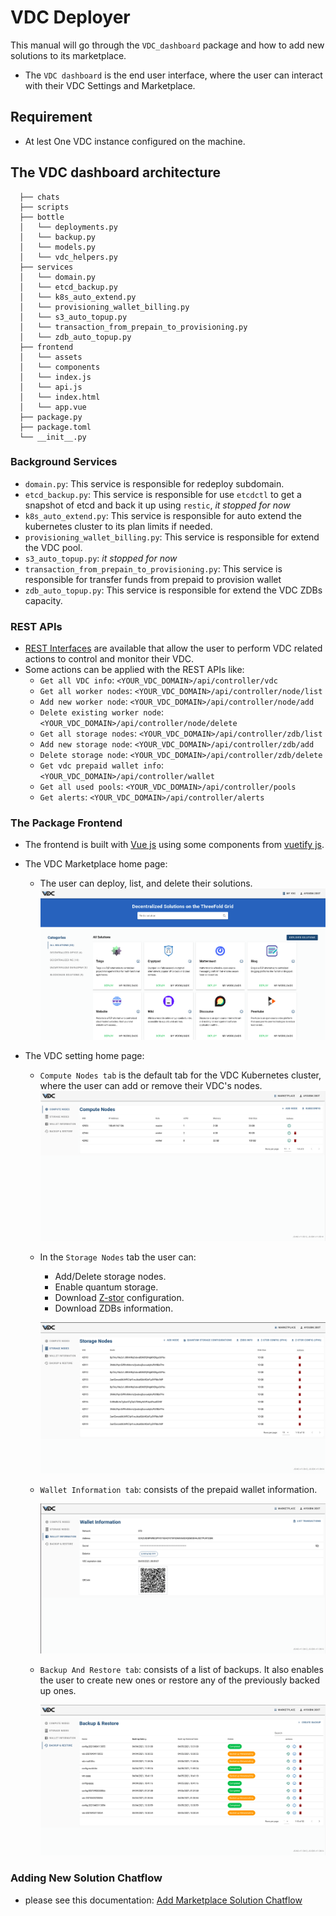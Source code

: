 # VDC Deployer

This manual will go through the `VDC_dashboard` package and how to add new solutions to its marketplace.

- The `VDC dashboard` is the end user interface, where the user can interact with their VDC Settings and Marketplace.

## Requirement
- At lest One VDC instance configured on the machine.

## The VDC dashboard architecture
```
  ├── chats
  ├── scripts
  ├── bottle
  │   └── deployments.py
  │   └── backup.py
  │   └── models.py
  │   └── vdc_helpers.py
  ├── services
  │   └── domain.py
  │   └── etcd_backup.py
  │   └── k8s_auto_extend.py
  │   └── provisioning_wallet_billing.py
  │   └── s3_auto_topup.py
  │   └── transaction_from_prepain_to_provisioning.py
  │   └── zdb_auto_topup.py
  ├── frontend
  │   └── assets
  │   └── components
  │   └── index.js
  │   └── api.js
  │   └── index.html
  │   └── app.vue
  ├── package.py
  ├── package.toml
  └── __init__.py
  ```

### Background Services
- `domain.py`: This service is responsible for redeploy subdomain.
- `etcd_backup.py`: This service is responsible for use `etcdctl` to get a snapshot of etcd and back it up using `restic`, *it stopped for now*
- `k8s_auto_extend.py`: This service is responsible for auto extend the kubernetes cluster to its plan limits if needed.
- `provisioning_wallet_billing.py`: This service is responsible for extend the VDC pool.
- `s3_auto_topup.py`: *it stopped for now*
- `transaction_from_prepain_to_provisioning.py`: This service is responsible for transfer funds from prepaid to provision wallet
- `zdb_auto_topup.py`: This service is responsible for extend the VDC ZDBs capacity.

### REST APIs
- [REST Interfaces](./vdc_dashboard_rest_interface.md) are available that allow the user to perform VDC related actions to control and monitor their VDC.
- Some actions can be applied with the REST APIs like:
  - `Get all VDC info`: `<YOUR_VDC_DOMAIN>/api/controller/vdc`
  - `Get all worker nodes`: `<YOUR_VDC_DOMAIN>/api/controller/node/list`
  - `Add new worker node`: `<YOUR_VDC_DOMAIN>/api/controller/node/add`
  - `Delete existing worker node`: `<YOUR_VDC_DOMAIN>/api/controller/node/delete`
  - `Get all storage nodes`: `<YOUR_VDC_DOMAIN>/api/controller/zdb/list`
  - `Add new storage node`: `<YOUR_VDC_DOMAIN>/api/controller/zdb/add`
  - `Delete storage node`: `<YOUR_VDC_DOMAIN>/api/controller/zdb/delete`
  - `Get vdc prepaid wallet info`: `<YOUR_VDC_DOMAIN>/api/controller/wallet`
  - `Get all used pools`: `<YOUR_VDC_DOMAIN>/api/controller/pools`
  - `Get alerts`: `<YOUR_VDC_DOMAIN>/api/controller/alerts`
### The Package Frontend
- The frontend is built with [Vue js](https://vuejs.org/) using some components from [vuetify js](https://vuetifyjs.com/).

- The VDC Marketplace home page:
  - The user can deploy, list, and delete their solutions.
![vdc_marketplace](./images/vdc_marketplace.png)

- The VDC setting home page:
  - `Compute Nodes tab` is the default tab for the VDC Kubernetes cluster, where the user can add or remove their VDC's nodes.
  ![vdc_setting](./images/vdc_setting.png)
  - In the `Storage Nodes` tab the user can:
    - Add/Delete storage nodes.
    - Enable quantum storage.
    - Download [Z-stor](https://github.com/threefoldtech/0-stor_v2) configuration.
    - Download ZDBs information.

    ![vdc_storage_nodes](./images/vdc_storage_nodes.png)

  - `Wallet Information tab`: consists of the prepaid wallet information.

    ![vdc_storage_nodes](./images/vdc_wallet.png)

  - `Backup And Restore tab`: consists of a list of backups. It also enables the user to create new ones or restore any of the previously backed up ones.

    ![vdc_storage_nodes](./images/vdc_backup.png)

### Adding New Solution Chatflow
- please see this documentation: [Add Marketplace Solution Chatflow](../wiki/tutorials/add_marketplacevdc_chatflow.md)
